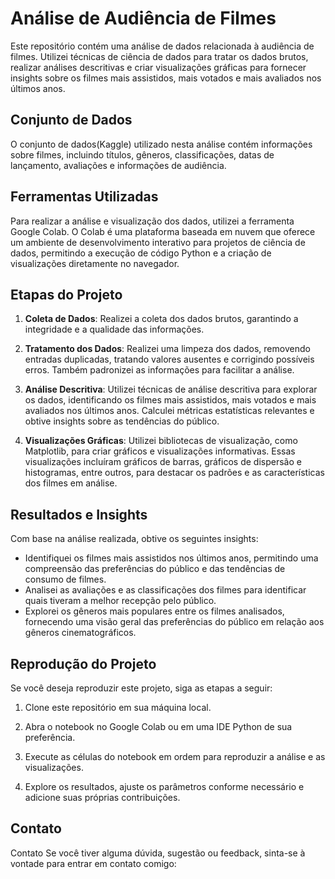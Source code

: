 # Análise de Audiência de Filmes

Este repositório contém uma análise de dados relacionada à audiência de filmes. Utilizei técnicas de ciência de dados para tratar os dados brutos, realizar análises descritivas e criar visualizações gráficas para fornecer insights sobre os filmes mais assistidos, mais votados e mais avaliados nos últimos anos.

## Conjunto de Dados

O conjunto de dados(Kaggle) utilizado nesta análise contém informações sobre filmes, incluindo títulos, gêneros, classificações, datas de lançamento, avaliações e informações de audiência.

## Ferramentas Utilizadas

Para realizar a análise e visualização dos dados, utilizei a ferramenta Google Colab. O Colab é uma plataforma baseada em nuvem que oferece um ambiente de desenvolvimento interativo para projetos de ciência de dados, permitindo a execução de código Python e a criação de visualizações diretamente no navegador.

## Etapas do Projeto

1. **Coleta de Dados**: Realizei a coleta dos dados brutos, garantindo a integridade e a qualidade das informações.

2. **Tratamento dos Dados**: Realizei uma limpeza dos dados, removendo entradas duplicadas, tratando valores ausentes e corrigindo possíveis erros. Também padronizei as informações para facilitar a análise.

3. **Análise Descritiva**: Utilizei técnicas de análise descritiva para explorar os dados, identificando os filmes mais assistidos, mais votados e mais avaliados nos últimos anos. Calculei métricas estatísticas relevantes e obtive insights sobre as tendências do público.

4. **Visualizações Gráficas**: Utilizei bibliotecas de visualização, como Matplotlib, para criar gráficos e visualizações informativas. Essas visualizações incluíram gráficos de barras, gráficos de dispersão e histogramas, entre outros, para destacar os padrões e as características dos filmes em análise.

## Resultados e Insights

Com base na análise realizada, obtive os seguintes insights:

- Identifiquei os filmes mais assistidos nos últimos anos, permitindo uma compreensão das preferências do público e das tendências de consumo de filmes.
- Analisei as avaliações e as classificações dos filmes para identificar quais tiveram a melhor recepção pelo público.
- Explorei os gêneros mais populares entre os filmes analisados, fornecendo uma visão geral das preferências do público em relação aos gêneros cinematográficos.

## Reprodução do Projeto

Se você deseja reproduzir este projeto, siga as etapas a seguir:

1. Clone este repositório em sua máquina local.

2. Abra o notebook no Google Colab ou em uma IDE Python de sua preferência.

3. Execute as células do notebook em ordem para reproduzir a análise e as visualizações.

4. Explore os resultados, ajuste os parâmetros conforme necessário e adicione suas próprias contribuições.

## Contato

Contato
Se você tiver alguma dúvida, sugestão ou feedback, sinta-se à vontade para entrar em contato comigo:
